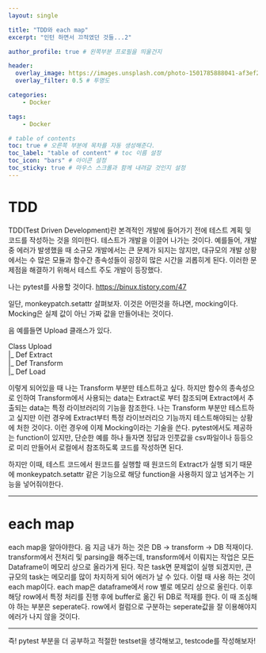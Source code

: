 ```yaml
---
layout: single

title: "TDD와 each map"
excerpt: "인턴 하면서 끄적였던 것들...2"

author_profile: true # 왼쪽부분 프로필을 띄울건지

header:
  overlay_image: https://images.unsplash.com/photo-1501785888041-af3ef285b470?ixlib=rb-1.2.1&ixid=eyJhcHBfaWQiOjEyMDd9&auto=format&fit=crop&w=1350&q=80
  overlay_filter: 0.5 # 투명도

categories: 
    - Docker

tags: 
    - Docker

# table of contents
toc: true # 오른쪽 부분에 목차를 자동 생성해준다.
toc_label: "table of content" # toc 이름 설정
toc_icon: "bars" # 아이콘 설정
toc_sticky: true # 마우스 스크롤과 함께 내려갈 것인지 설정
---
```

# TDD

TDD(Test Driven Development)란 본격적인 개발에 들어가기 전에 테스트
계획 및 코드를 작성하는 것을 의미한다. 테스트가 개발을 이끌어 나가는 것이다.
예를들어, 개발 중 에러가 발생했을 때 소규모 개발에서는 큰 문제가 되지는 않지만,
대규모의 개발 상황에서는 수 많은 모듈과 함수간 종속성들이 굉장히 많은 시간을 괴롭히게 된다.
이러한 문제점을 해결하기 위해서 테스트 주도 개발이 등장했다.

나는 pytest를 사용할 것이다.
https://binux.tistory.com/47

일단, monkeypatch.setattr 살펴보자. 
이것은 어떤것을 하냐면, mocking이다. Mocking은 실제 값이 아닌 가짜 값을 만들어내는 것이다.

음 예를들면 Upload 클래스가 있다.

Class Upload    
|_ Def Extract   
|_ Def Transform   
|_ Def Load

이렇게 되어있을 때 나는 Transform 부분만 테스트하고 싶다. 하지만 함수의 종속성으로 인하여
Transform에서 사용되는 data는 Extract로 부터 참조되며 Extract에서 추출되는 data는 
특정 라이브러리의 기능을 참조한다. 나는 Transform 부분만 테스트하고 싶지만 이런 경우에 Extract부터
특정 라이브러리으 기능까지 테스트해야되는 상황에 처한 것이다. 이런 경우에 이제 Mocking이라는 기술을 쓴다.
pytest에서도 제공하는 function이 있지만, 단순한 예를 하나 들자면 정답과 인풋값을 csv파일이나 등등으로 미리 만들어서
로컬에서 참조하도록 코드를 작성하면 된다.

하지만 이때, 테스트 코드에서 원코드를 실행할 때 원코드의 Extract가 실행 되기 때문에
monkeypatch.setattr 같은 기능으로 해당 function을 사용하지 않고 넘겨주는 기능을 넣어줘야한다.

***
# each map
each map을 알아야한다. 
음 지금 내가 하는 것은 DB -> transform -> DB 적재이다.
transform에서 전처리 및 parsing을 해주는데, transform에서 이뤄지는 작업은
모든 Dataframe이 메모리 상으로 올라가게 된다. 작은 task면 문제없이 실행 되겠지만,
큰 규모의 task는 메모리를 많이 차지하게 되어 에러가 날 수 있다.
이럴 때 사용 하는 것이 each map이다.
each map은 dataframe에서 row 별로 메모리 상으로 올린다.
이후 해당 row에서 특정 처리를 진행 후에 buffer로 옮긴 뒤 DB로 적재를 한다.
이 때 조심해야 하는 부분은 seperate다. row에서 컬럼으로 구분하는 seperate값을 잘 이용해야지 에러가 나지 않을 것이다.

***
즉! pytest 부분을 더 공부하고 적절한 testset을 생각해보고, testcode를 작성해보자!